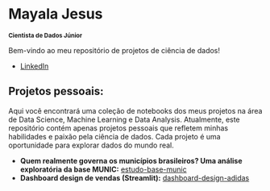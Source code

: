 # Mayala Jesus
<sub>**Cientista de Dados Júnior**</sub>

Bem-vindo ao meu repositório de projetos de ciência de dados!

* [LinkedIn](https://www.linkedin.com/in/mayala-jesus/)

## Projetos pessoais:
Aqui você encontrará uma coleção de notebooks dos meus projetos na área de Data Science, Machine Learning e Data Analysis. 
Atualmente, este repositório contém apenas projetos pessoais que refletem minhas habilidades e paixão pela ciência de dados. 
Cada projeto é uma oportunidade para explorar dados do mundo real.

* **Quem realmente governa os municípios brasileiros? Uma análise exploratória da base MUNIC:** [estudo-base-munic](https://github.com/mayalajesus/datascience/blob/main/analise_basemunic/estudo_basemunic.ipynb)
* **Dashboard design de vendas (Streamlit):** [dashboard-design-adidas](https://datascience-hvyq75nlpq59nvefpznfdm.streamlit.app/)


